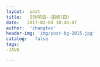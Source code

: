```yaml
---
layout:  post
title:   SSH项目--国税(四)
date:   2017-02-04 10:46:47
author:  'zhangtao'
header-img: 'img/post-bg-2015.jpg'
catalog:   false
tags:
-JAVA

---
```








